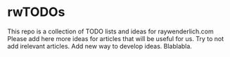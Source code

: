 # rwTODOs

This repo is a collection of TODO lists and ideas for raywenderlich.com
Please add here more ideas for articles that will be useful for us.
Try to not add irelevant articles. 
Add new way to develop ideas.
Blablabla.
